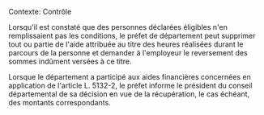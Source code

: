 Contexte: Contrôle

Lorsqu'il est constaté que des personnes déclarées éligibles n'en remplissaient pas les conditions, le préfet de département peut supprimer tout ou partie de l'aide attribuée au titre des heures réalisées durant le parcours de la personne et demander à l'employeur le reversement des sommes indûment versées à ce titre.

Lorsque le département a participé aux aides financières concernées en application de l'article L. 5132-2, le préfet informe le président du conseil départemental de sa décision en vue de la récupération, le cas échéant, des montants correspondants.